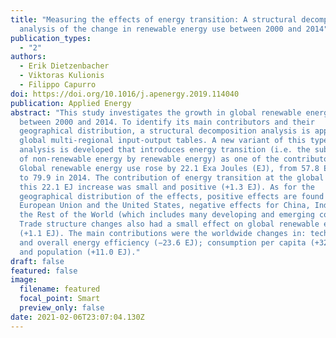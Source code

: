 ```yaml
---
title: "Measuring the effects of energy transition: A structural decomposition
  analysis of the change in renewable energy use between 2000 and 2014"
publication_types:
  - "2"
authors:
  - Erik Dietzenbacher
  - Viktoras Kulionis
  - Filippo Capurro
doi: https://doi.org/10.1016/j.apenergy.2019.114040
publication: Applied Energy
abstract: "This study investigates the growth in global renewable energy use
  between 2000 and 2014. To identify its main contributors and their
  geographical distribution, a structural decomposition analysis is applied to
  global multi-regional input-output tables. A new variant of this type of
  analysis is developed that introduces energy transition (i.e. the substitution
  of non-renewable energy by renewable energy) as one of the contributors.
  Global renewable energy use rose by 22.1 Exa Joules (EJ), from 57.8 EJ in 2000
  to 79.9 in 2014. The contribution of energy transition at the global level to
  this 22.1 EJ increase was small and positive (+1.3 EJ). As for the
  geographical distribution of the effects, positive effects are found for the
  European Union and the United States, negative effects for China, India, and
  the Rest of the World (which includes many developing and emerging countries).
  Trade structure changes also had a small effect on global renewable energy use
  (+1.1 EJ). The main contributions were the worldwide changes in: technology
  and overall energy efficiency (−23.6 EJ); consumption per capita (+32.2EJ);
  and population (+11.0 EJ)."
draft: false
featured: false
image:
  filename: featured
  focal_point: Smart
  preview_only: false
date: 2021-02-06T23:07:04.130Z
---
```

